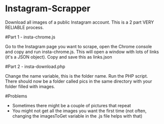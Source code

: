 # Instagram-Scrapper
Download all images of a public Instagram account. This is a 2 part VERY RELIABLE process.

#Part 1 - insta-chrome.js

Go to the Instagram page you want to scrape, open the Chrome console and copy and run insta-chrome.js.
This will open a window with lots of links (it's a JSON object). Copy and save this as links.json

#Part 2 - insta-download.php

Change the name variable, this is the folder name. Run the PHP script. There should now be a folder called pics in the same directory with your folder filled with images.

#Problems

- Sometimes there might be a couple of pictures that repeat
- You might not get all the images you want the first time (not often, changing the imagesToGet variable in the .js file helps with that)
